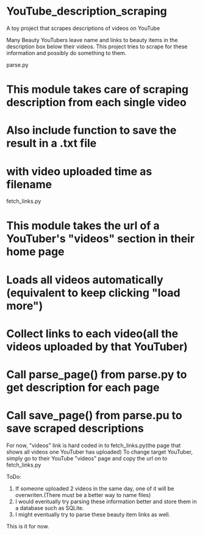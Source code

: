 # YouTube_description_scraping
A toy project that scrapes descriptions of videos on YouTube

Many Beauty YouTubers leave name and links to beauty items in the description box below their videos.
This project tries to scrape for these information and possibly do something to them.

parse.py
# This module takes care of scraping description from each single video
# Also include function to save the result in a .txt file
# with video uploaded time as filename

fetch_links.py
# This module takes the url of a YouTuber's "videos" section in their home page
# Loads all videos automatically (equivalent to keep clicking "load more")
# Collect links to each video(all the videos uploaded by that YouTuber)
# Call parse_page() from parse.py to get description for each page
# Call save_page() from parse.pu to save scraped descriptions

For now, "videos" link is hard coded in to fetch_links.py(the page that shows all videos one YouTuber has uploaded)
To change target YouTuber, simply go to their YouTube "videos" page and copy the url on to fetch_links.py

ToDo:
1. If someone uploaded 2 videos in the same day, one of it will be overwriten.(There must be a better way to name files)
2. I would eventually try parsing these information better and store them in a database such as SQLite.
3. I might eventually try to parse these beauty item links as well.

This is it for now.
